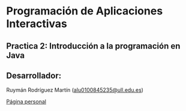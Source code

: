 # Programación de Aplicaciones Interactivas
## Practica 2: Introducción a la programación en Java
## Desarrollador:
Ruymán Rodríguez Martín (alu0100845235@ull.edu.es)

[Página personal](http://alu0100845235.github.io/)
